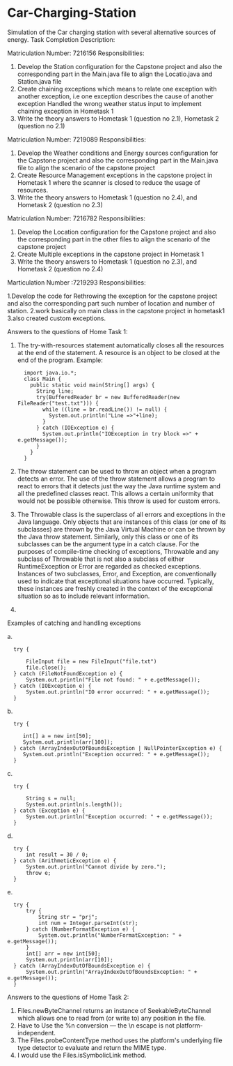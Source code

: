 # Car-Charging-Station
Simulation of the Car charging station with several alternative sources of energy. 
Task Completion Description:

Matriculation Number: 7216156
Responsibilities:
1. Develop the Station configuration for the Capstone project and also the corresponding part in the Main.java file to align the Locatio.java and Station.java file
2. Create chaining exceptions which means to relate one exception with another exception, i.e one exception describes the cause of another exception
   Handled the wrong weather status input to implement chaining exception in Hometask 1
3. Write the theory answers to Hometask 1 (question no 2.1), Hometask 2 (question no 2.1)


Matriculation Number: 7219089
Responsibilities: 
1. Develop the Weather conditions and Energy sources configuration for the Capstone project and also the corresponding part in the Main.java file to align the scenario of the capstone project
2. Create Resource Management exceptions in the capstone project in Hometask 1 where the scanner is closed to reduce the usage of resources.
3. Write the theory answers to Hometask 1 (question no 2.4), and Hometask 2 (question no 2.3)


Matriculation Number: 7216782
Responsibilities: 
1. Develop the Location configuration for the Capstone project and also the corresponding part in the other files to align the scenario of the capstone project
2. Create Multiple exceptions in the capstone project in Hometask 1 
3. Write the theory answers to Hometask 1 (question no 2.3), and Hometask 2 (question no 2.4)
   
Marticulation Number :7219293
Responsibilities:

1.Develop the code for Rethrowing the exception for the capstone project and also the corresponding part such number of location and number of station.
2.work basically on main class in the capstone project in hometask1
3.also created custom exceptions.



Answers to the questions of Home Task 1:

1. The try-with-resources statement automatically closes all the resources at the end of the statement.
A resource is an object to be closed at the end of the program.
Example: 

         import java.io.*;
         class Main {
           public static void main(String[] args) {
             String line;
             try(BufferedReader br = new BufferedReader(new FileReader("test.txt"))) {
               while ((line = br.readLine()) != null) {
                 System.out.println("Line =>"+line);
               }
             } catch (IOException e) {
               System.out.println("IOException in try block =>" + e.getMessage());
             }
           }
         }


2. The throw statement can be used to throw an object when a program detects an error. The use of the throw statement allows a program to react to errors that it detects just the way the Java runtime system and all the predefined classes react. This allows a certain uniformity that would not be possible otherwise. This throw is used for custom errors.

3. The Throwable class is the superclass of all errors and exceptions in the Java language. Only objects that are instances of this class (or one of its subclasses) are thrown by the Java Virtual Machine or can be thrown by the Java throw statement. Similarly, only this class or one of its subclasses can be the argument type in a catch clause. For the purposes of compile-time checking of exceptions, Throwable and any subclass of Throwable that is not also a subclass of either RuntimeException or Error are regarded as checked exceptions.
Instances of two subclasses, Error, and Exception, are conventionally used to indicate that exceptional situations have occurred. Typically, these instances are freshly created in the context of the exceptional situation so as to include relevant information.

4.
  Examples of catching and handling exceptions

  a.
  
      try {
          
          FileInput file = new FileInput("file.txt")
          file.close();
      } catch (FileNotFoundException e) {
          System.out.println("File not found: " + e.getMessage());
      } catch (IOException e) {
          System.out.println("IO error occurred: " + e.getMessage());
      }

  b.

      try {
       
         int[] a = new int[50];
         System.out.println(arr[100]);
      } catch (ArrayIndexOutOfBoundsException | NullPointerException e) {
         System.out.println("Exception occurred: " + e.getMessage());
      }

   c. 

      try {
          
          String s = null;
          System.out.println(s.length()); 
      } catch (Exception e) {
          System.out.println("Exception occurred: " + e.getMessage());
      }


   d.

      try {   
          int result = 30 / 0; 
      } catch (ArithmeticException e) {
          System.out.println("Cannot divide by zero.");
          throw e; 
      }


   e.

      try {   
          try {        
              String str = "prj";
              int num = Integer.parseInt(str); 
          } catch (NumberFormatException e) {
              System.out.println("NumberFormatException: " + e.getMessage());
          }
          int[] arr = new int[50];
          System.out.println(arr[10]); 
      } catch (ArrayIndexOutOfBoundsException e) {
          System.out.println("ArrayIndexOutOfBoundsException: " + e.getMessage());
      }




Answers to the questions of Home Task 2:

1. Files.newByteChannel returns an instance of SeekableByteChannel which allows one to read from (or write to) any position in the file.
2. Have to Use the %n conversion — the \n escape is not platform-independent.
3. The Files.probeContentType method uses the platform's underlying file type detector to evaluate and return the MIME type.
4. I would use the Files.isSymbolicLink method.
